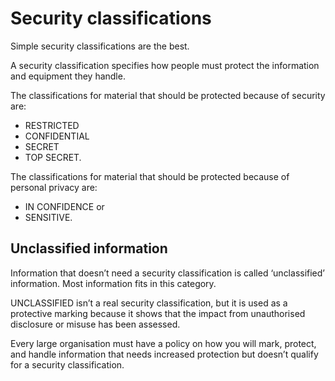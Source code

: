 # Security classifications

Simple security classifications are the best.

A security classification specifies how people must protect the information and equipment they handle.

The classifications for material that should be protected because of security are:

* RESTRICTED
* CONFIDENTIAL
* SECRET
* TOP SECRET.


The classifications for material that should be protected because of personal privacy are:

* IN CONFIDENCE or
* SENSITIVE.

## Unclassified information

Information that doesn’t need a security classification is called ‘unclassified’ information. Most information fits in this category.

UNCLASSIFIED isn’t a real security classification, but it is used as a protective marking because it shows that the impact from unauthorised disclosure or misuse has been assessed.

Every large organisation must have a policy on how you will mark, protect, and handle information that needs increased protection but doesn’t qualify for a security classification.


